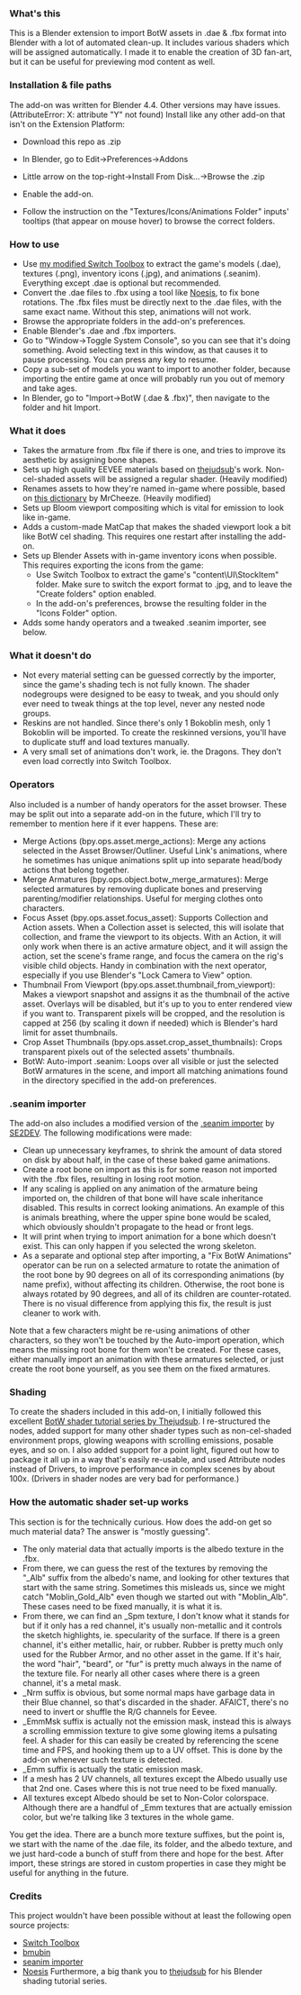 ### What's this

This is a Blender extension to import BotW assets in .dae & .fbx format into Blender with a lot of automated clean-up. It includes various shaders which will be assigned automatically. I made it to enable the creation of 3D fan-art, but it can be useful for previewing mod content as well.

### Installation & file paths

The add-on was written for Blender 4.4. Other versions may have issues. (AttributeError: X: attribute "Y" not found)
Install like any other add-on that isn't on the Extension Platform:
- Download this repo as .zip
- In Blender, go to Edit->Preferences->Addons
- Little arrow on the top-right->Install From Disk...->Browse the .zip
- Enable the add-on.

- Follow the instruction on the "Textures/Icons/Animations Folder" inputs' tooltips (that appear on mouse hover) to browse the correct folders.

### How to use
- Use [my modified Switch Toolbox](https://github.com/Mets3D/Switch-Toolbox/releases) to extract the game's models (.dae), textures (.png), inventory icons (.jpg), and animations (.seanim). Everything except .dae is optional but recommended.
- Convert the .dae files to .fbx using a tool like [Noesis](https://richwhitehouse.com/index.php?content=inc_projects.php&showproject=91), to fix bone rotations. The .fbx files must be directly next to the .dae files, with the same exact name. Without this step, animations will not work.
- Browse the appropriate folders in the add-on's preferences.
- Enable Blender's .dae and .fbx importers.
- Go to "Window->Toggle System Console", so you can see that it's doing something. Avoid selecting text in this window, as that causes it to pause processing. You can press any key to resume.
- Copy a sub-set of models you want to import to another folder, because importing the entire game at once will probably run you out of memory and take ages.
- In Blender, go to "Import->BotW (.dae & .fbx)", then navigate to the folder and hit Import.

### What it does
- Takes the armature from .fbx file if there is one, and tries to improve its aesthetic by assigning bone shapes.
- Sets up high quality EEVEE materials based on [thejudsub](https://www.youtube.com/watch?v=Sb3CRU2DufU)'s work. Non-cel-shaded assets will be assigned a regular shader. (Heavily modified)
- Renames assets to how they're named in-game where possible, based on [this dictionary](https://github.com/MrCheeze/botw-tools/blob/master/botw_names.json) by MrCheeze. (Heavily modified)
- Sets up Bloom viewport compositing which is vital for emission to look like in-game.
- Adds a custom-made MatCap that makes the shaded viewport look a bit like BotW cel shading. This requires one restart after installing the add-on.
- Sets up Blender Assets with in-game inventory icons when possible. This requires exporting the icons from the game:
    - Use Switch Toolbox to extract the game's "content\UI\StockItem" folder. Make sure to switch the export format to .jpg, and to leave the "Create folders" option enabled.
    - In the add-on's preferences, browse the resulting folder in the "Icons Folder" option.
- Adds some handy operators and a tweaked .seanim importer, see below.

### What it doesn't do
- Not every material setting can be guessed correctly by the importer, since the game's shading tech is not fully known. The shader nodegroups were designed to be easy to tweak, and you should only ever need to tweak things at the top level, never any nested node groups.
- Reskins are not handled. Since there's only 1 Bokoblin mesh, only 1 Bokoblin will be imported. To create the reskinned versions, you'll have to duplicate stuff and load textures manually.
- A very small set of animations don't work, ie. the Dragons. They don't even load correctly into Switch Toolbox.

### Operators
Also included is a number of handy operators for the asset browser. These may be split out into a separate add-on in the future, which I'll try to remember to mention here if it ever happens.
These are:
- Merge Actions (bpy.ops.asset.merge_actions): Merge any actions selected in the Asset Browser/Outliner. Useful Link's animations, where he sometimes has unique animations split up into separate head/body actions that belong together.
- Merge Armatures (bpy.ops.object.botw_merge_armatures): Merge selected armatures by removing duplicate bones and preserving parenting/modifier relationships. Useful for merging clothes onto characters.
- Focus Asset (bpy.ops.asset.focus_asset): Supports Collection and Action assets. When a Collection asset is selected, this will isolate that collection, and frame the viewport to its objects. With an Action, it will only work when there is an active armature object, and it will assign the action, set the scene's frame range, and focus the camera on the rig's visible child objects. Handy in combination with the next operator, especially if you use Blender's "Lock Camera to View" option.
- Thumbnail From Viewport (bpy.ops.asset.thumbnail_from_viewport): Makes a viewport snapshot and assigns it as the thumbnail of the active asset. Overlays will be disabled, but it's up to you to enter rendered view if you want to. Transparent pixels will be cropped, and the resolution is capped at 256 (by scaling it down if needed) which is Blender's hard limit for asset thumbnails.
- Crop Asset Thumbnails (bpy.ops.asset.crop_asset_thumbnails): Crops transparent pixels out of the selected assets' thumbnails.
- BotW: Auto-import .seanim: Loops over all visible or just the selected BotW armatures in the scene, and import all matching animations found in the directory specified in the add-on preferences.

### .seanim importer
The add-on also includes a modified version of the [.seanim importer](https://github.com/SE2Dev/io_anim_seanim) by [SE2DEV](https://github.com/SE2Dev). The following modifications were made:
- Clean up unnecessary keyframes, to shrink the amount of data stored on disk by about half, in the case of these baked game animations.
- Create a root bone on import as this is for some reason not imported with the .fbx files, resulting in losing root motion.
- If any scaling is applied on any animation of the armature being imported on, the children of that bone will have scale inheritance disabled. This results in correct looking animations. An example of this is animals breathing, where the upper spine bone would be scaled, which obviously shouldn't propagate to the head or front legs.
- It will print when trying to import animation for a bone which doesn't exist. This can only happen if you selected the wrong skeleton.
- As a separate and optional step after importing, a "Fix BotW Animations" operator can be run on a selected armature to rotate the animation of the root bone by 90 degrees on all of its corresponding animations (by name prefix), without affecting its children. Otherwise, the root bone is always rotated by 90 degrees, and all of its children are counter-rotated. There is no visual difference from applying this fix, the result is just cleaner to work with.

Note that a few characters might be re-using animations of other characters, so they won't be touched by the Auto-import operation, which means the missing root bone for them won't be created. For these cases, either manually import an animation with these armatures selected, or just create the root bone yourself, as you see them on the fixed armatures.

### Shading
To create the shaders included in this add-on, I initially followed this excellent [BotW shader tutorial series by Thejudsub](https://www.youtube.com/watch?v=Sb3CRU2DufU). I re-structured the nodes, added support for many other shader types such as non-cel-shaded environment props, glowing weapons with scrolling emissions, posable eyes, and so on. I also added support for a point light, figured out how to package it all up in a way that's easily re-usable, and used Attribute nodes instead of Drivers, to improve performance in complex scenes by about 100x. (Drivers in shader nodes are very bad for performance.)

### How the automatic shader set-up works

This section is for the technically curious. How does the add-on get so much material data? The answer is "mostly guessing".

- The only material data that actually imports is the albedo texture in the .fbx.
- From there, we can guess the rest of the textures by removing the "_Alb" suffix from the albedo's name, and looking for other textures that start with the same string. Sometimes this misleads us, since we might catch "Moblin_Gold_Alb" even though we started out with "Moblin_Alb". These cases need to be fixed manually, it is what it is.
- From there, we can find an _Spm texture, I don't know what it stands for but if it only has a red channel, it's usually non-metallic and it controls the sketch highlights, ie. specularity of the surface. If there is a green channel, it's either metallic, hair, or rubber. Rubber is pretty much only used for the Rubber Armor, and no other asset in the game. If it's hair, the word "hair", "beard", or "fur" is pretty much always in the name of the texture file. For nearly all other cases where there is a green channel, it's a metal mask.
- _Nrm suffix is obvious, but some normal maps have garbage data in their Blue channel, so that's discarded in the shader. AFAICT, there's no need to invert or shuffle the R/G channels for Eevee.
- _EmmMsk suffix is actually not the emission mask, instead this is always a scrolling emmission texture to give some glowing items a pulsating feel. A shader for this can easily be created by referencing the scene time and FPS, and hooking them up to a UV offset. This is done by the add-on whenever such texture is detected.
- _Emm suffix is actually the static emission mask.
- If a mesh has 2 UV channels, all textures except the Albedo usually use that 2nd one. Cases where this is not true need to be fixed manually.
- All textures except Albedo should be set to Non-Color colorspace. Although there are a handful of _Emm textures that are actually emission color, but we're talking like 3 textures in the whole game.

You get the idea. There are a bunch more texture suffixes, but the point is, we start with the name of the .dae file, its folder, and the albedo texture, and we just hard-code a bunch of stuff from there and hope for the best. After import, these strings are stored in custom properties in case they might be useful for anything in the future.

### Credits
This project wouldn't have been possible without at least the following open source projects:
- [Switch Toolbox](https://github.com/KillzXGaming/Switch-Toolbox)
- [bmubin](https://github.com/augmero/bmubin)
- [seanim importer](https://github.com/SE2Dev/io_anim_seanim)
- [Noesis](https://richwhitehouse.com/index.php?content=inc_projects.php&showproject=91)
Furthermore, a big thank you to [thejudsub](https://www.youtube.com/watch?v=Sb3CRU2DufU) for his Blender shading tutorial series.